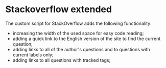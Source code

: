 # Stackoverflow extended

The custom script for StackOverflow adds the following functionality:

- increasing the width of the used space for easy code reading;
- adding a quick link to the English version of the site to find the current question;
- adding links to all of the author's questions and to questions with current labels only;
- adding links to all questions with tracked tags;

